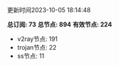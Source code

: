更新时间2023-10-05 18:14:48

**总订阅: 73**
**总节点: 894**
**有效节点: 224**
- v2ray节点: 191
- trojan节点: 22
- ss节点: 11
